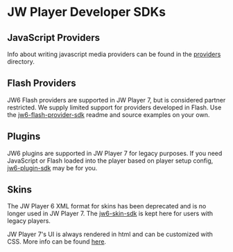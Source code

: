 # JW Player Developer SDKs

## JavaScript Providers

Info about writing javascript media providers can be found in the [providers](providers) directory.

## Flash Providers

JW6 Flash providers are supported in JW Player 7, but is considered partner restricted. We supply limited support for providers developed in Flash. Use the [jw6-flash-provider-sdk](jw6-flash-provider-sdk) readme and source examples on your own.

## Plugins

JW6 plugins are supported in JW Player 7 for legacy purposes. If you need JavaScript or Flash loaded into the player based on player setup config, [jw6-plugin-sdk](jw6-plugin-sdk) may be for you.

## Skins

The JW Player 6 XML format for skins has been deprecated and is no longer used in JW Player 7. The [jw6-skin-sdk](jw6-skin-sdk) is kept here for users with legacy players.

JW Player 7's UI is always rendered in html and can be customized with CSS. More info can be found [here](http://support.jwplayer.com/customer/portal/articles/1412123-building-jw-player-skins).
